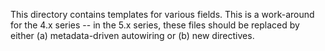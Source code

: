 This directory contains templates for various fields. This is a work-around
for the 4.x series -- in the 5.x series, these files should be replaced by
either (a) metadata-driven autowiring or (b) new directives.
